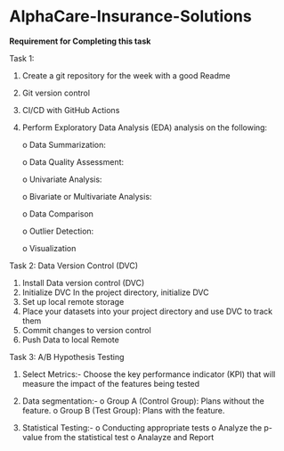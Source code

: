 # AlphaCare-Insurance-Solutions
**Requirement for Completing this task**

Task 1:
  1. Create a git repository for the week with a good Readme
  2. Git version control
  3. CI/CD with GitHub Actions
  4. Perform Exploratory Data Analysis (EDA) analysis on the following:
     
      o	 Data Summarization:
          
      o	Data Quality Assessment:
         
      o	Univariate Analysis:

      o	Bivariate or Multivariate Analysis:

      o	Data Comparison
     
      o	Outlier Detection:

      o	Visualization

     
Task 2: Data Version Control (DVC)

  1. Install Data version control (DVC)
  2. Initialize DVC In the project directory, initialize DVC
  3. Set up local remote storage
  4. Place your datasets into your project directory and use DVC to track them
  5. Commit changes to version control
  6. Push Data to local Remote

Task 3: A/B Hypothesis Testing

  1. Select Metrics:- Choose the key performance indicator (KPI) that will measure the impact of the features being tested
  2. Data segmentation:-
        o Group A (Control Group): Plans without the feature.
        o Group B (Test Group): Plans with the feature.

  3. Statistical Testing:-
        o Conducting appropriate tests
        o Analyze the p-value from the statistical test
        o Analayze and Report


